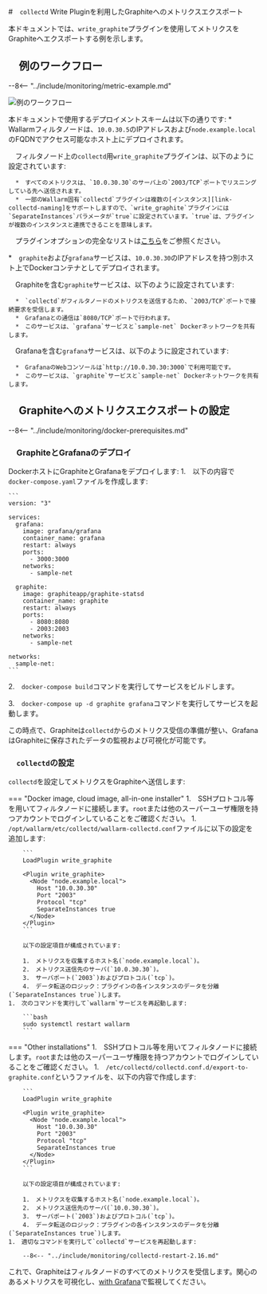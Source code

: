 [img-write-plugin-graphite]:    ../../images/monitoring/write-plugin-graphite.png

[doc-grafana]:                  working-with-grafana.md

[link-docker-ce]:               https://docs.docker.com/install/
[link-docker-compose]:          https://docs.docker.com/compose/install/
[link-collectd-naming]:         https://collectd.org/wiki/index.php/Naming_schema
[link-write-plugin]:            https://www.collectd.org/documentation/manpages/collectd.conf.html#plugin_write_graphite

#　`collectd` Write Pluginを利用したGraphiteへのメトリクスエクスポート

本ドキュメントでは、`write_graphite`プラグインを使用してメトリクスをGraphiteへエクスポートする例を示します。

## 　例のワークフロー

--8<-- "../include/monitoring/metric-example.md"

![例のワークフロー][img-write-plugin-graphite]

本ドキュメントで使用するデプロイメントスキームは以下の通りです:
*　Wallarmフィルタノードは、`10.0.30.5`のIPアドレスおよび`node.example.local`のFQDNでアクセス可能なホスト上にデプロイされます。

　フィルタノード上の`collectd`用`write_graphite`プラグインは、以下のように設定されています:

      *　すべてのメトリクスは、`10.0.30.30`のサーバ上の`2003/TCP`ポートでリスニングしている先へ送信されます。
      *　一部のWallarm固有`collectd`プラグインは複数の[インスタンス][link-collectd-naming]をサポートしますので、`write_graphite`プラグインには`SeparateInstances`パラメータが`true`に設定されています。`true`は、プラグインが複数のインスタンスと連携できることを意味します。
    
　プラグインオプションの完全なリストは[こちら][link-write-plugin]をご参照ください。
    
*　`graphite`および`grafana`サービスは、`10.0.30.30`のIPアドレスを持つ別ホスト上でDockerコンテナとしてデプロイされます。
    
　Graphiteを含む`graphite`サービスは、以下のように設定されています:
  
      *　`collectd`がフィルタノードのメトリクスを送信するため、`2003/TCP`ポートで接続要求を受信します。
      *　Grafanaとの通信は`8080/TCP`ポートで行われます。
      *　このサービスは、`grafana`サービスと`sample-net` Dockerネットワークを共有します。
    
　Grafanaを含む`grafana`サービスは、以下のように設定されています:
  
      *　GrafanaのWebコンソールは`http://10.0.30.30:3000`で利用可能です。
      *　このサービスは、`graphite`サービスと`sample-net` Dockerネットワークを共有します。

## 　Graphiteへのメトリクスエクスポートの設定

--8<-- "../include/monitoring/docker-prerequisites.md"

### 　GraphiteとGrafanaのデプロイ

DockerホストにGraphiteとGrafanaをデプロイします:
1.　以下の内容で`docker-compose.yaml`ファイルを作成します:
    
    ```
    version: "3"
    
    services:
      grafana:
        image: grafana/grafana
        container_name: grafana
        restart: always
        ports:
          - 3000:3000
        networks:
          - sample-net
    
      graphite:
        image: graphiteapp/graphite-statsd
        container_name: graphite
        restart: always
        ports:
          - 8080:8080
          - 2003:2003
        networks:
          - sample-net
    
    networks:
      sample-net:
    ```
    
2.　`docker-compose build`コマンドを実行してサービスをビルドします。
    
3.　`docker-compose up -d graphite grafana`コマンドを実行してサービスを起動します。
    
この時点で、Graphiteは`collectd`からのメトリクス受信の準備が整い、GrafanaはGraphiteに保存されたデータの監視および可視化が可能です。

### 　`collectd`の設定

`collectd`を設定してメトリクスをGraphiteへ送信します:

=== "Docker image, cloud image, all-in-one installer"
    1.　SSHプロトコル等を用いてフィルタノードに接続します。`root`または他のスーパーユーザ権限を持つアカウントでログインしていることをご確認ください。
    1.　`/opt/wallarm/etc/collectd/wallarm-collectd.conf`ファイルに以下の設定を追加します:

        ```
        LoadPlugin write_graphite
        
        <Plugin write_graphite>
          <Node "node.example.local">
            Host "10.0.30.30"
            Port "2003"
            Protocol "tcp"
            SeparateInstances true
          </Node>
        </Plugin>
        ```
      
        以下の設定項目が構成されています:
        
        1.　メトリクスを収集するホスト名(`node.example.local`)。
        2.　メトリクス送信先のサーバ(`10.0.30.30`)。
        3.　サーバポート(`2003`)およびプロトコル(`tcp`)。
        4.　データ転送のロジック：プラグインの各インスタンスのデータを分離(`SeparateInstances true`)します。
    1.　次のコマンドを実行して`wallarm`サービスを再起動します:

        ```bash
        sudo systemctl restart wallarm
        ```
=== "Other installations"
    1.　SSHプロトコル等を用いてフィルタノードに接続します。`root`または他のスーパーユーザ権限を持つアカウントでログインしていることをご確認ください。
    1.　`/etc/collectd/collectd.conf.d/export-to-graphite.conf`というファイルを、以下の内容で作成します:

        ```
        LoadPlugin write_graphite
        
        <Plugin write_graphite>
          <Node "node.example.local">
            Host "10.0.30.30"
            Port "2003"
            Protocol "tcp"
            SeparateInstances true
          </Node>
        </Plugin>
        ```
      
        以下の設定項目が構成されています:
        
        1.　メトリクスを収集するホスト名(`node.example.local`)。
        2.　メトリクス送信先のサーバ(`10.0.30.30`)。
        3.　サーバポート(`2003`)およびプロトコル(`tcp`)。
        4.　データ転送のロジック：プラグインの各インスタンスのデータを分離(`SeparateInstances true`)します。
    1.　適切なコマンドを実行して`collectd`サービスを再起動します:

        --8<-- "../include/monitoring/collectd-restart-2.16.md"

これで、Graphiteはフィルタノードのすべてのメトリクスを受信します。関心のあるメトリクスを可視化し、[with Grafana][doc-grafana]で監視してください。